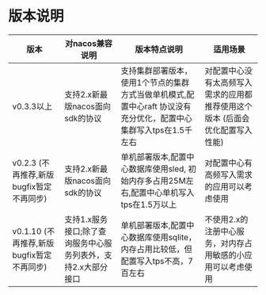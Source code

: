 # 版本说明

|版本|对nacos兼容说明|版本特点说明|适用场景|
|--|--|--|--|
|v0.3.3以上|支持2.x新最版nacos面向sdk的协议|支持集群部署版本，使用1个节点的集群方式当做单机模式,配置中心raft 协议没有充分优化，配置中心集群写入tps在1.5千左右|对配置中心没有太高频写入需求的应用都推荐使用这个版本 (后面会优化配置写入性能)|
|v0.2.3 (不再推荐,新版bugfix暂定不再同步)|支持2.x新最版nacos面向sdk的协议|单机部署版本,配置中心数据库使用sled, 初始内存多占用25M左右,配置中心单机写入tps在1.5万以上|对配置中心有高频写入需求的应用可以考虑使用|
|v0.1.10 (不再推荐,新版bugfix暂定不再同步)|支持1.x服务接口;除了查询服务中心服务列表外，支持2.x大部分接口|单机部署版本,配置中心数据库使用sqlite，内存占用比较低，但配置写入tps不高，7百左右|不使用2.x的注册中心服务，对内存占用敏感的小应用可以考虑使用|

